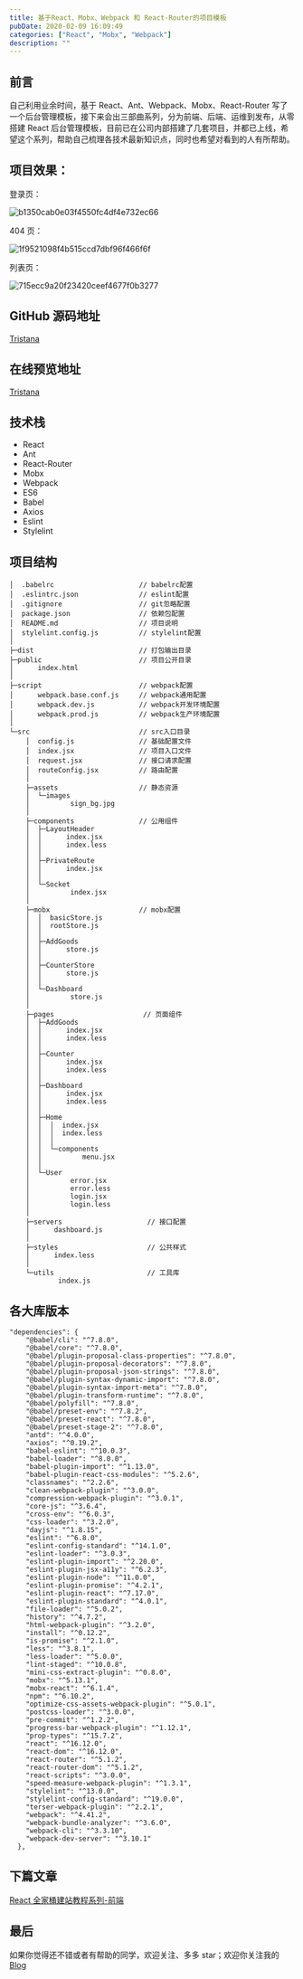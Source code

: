 ```yaml
---
title: 基于React、Mobx、Webpack 和 React-Router的项目模板
pubDate: 2020-02-09 16:09:49
categories: ["React", "Mobx", "Webpack"]
description: ""
---
```


## 前言

自己利用业余时间，基于 React、Ant、Webpack、Mobx、React-Router 写了一个后台管理模板，接下来会出三部曲系列，分为前端、后端、运维到发布，从零搭建 React 后台管理模板，目前已在公司内部搭建了几套项目，并都已上线，希望这个系列，帮助自己梳理各技术最新知识点，同时也希望对看到的人有所帮助。

## 项目效果：

登录页：

![b1350cab0e03f4550fc4df4e732ec66](https://user-images.githubusercontent.com/16217324/76694589-93035300-66af-11ea-9cdc-9f5f816772a8.png)

404 页：

![1f9521098f4b515ccd7dbf96f466f6f](https://user-images.githubusercontent.com/16217324/76694593-a0204200-66af-11ea-8e57-0bb35313f93f.png)

列表页：

![715ecc9a20f23420ceef4677f0b3277](https://user-images.githubusercontent.com/16217324/76694597-ad3d3100-66af-11ea-8a8e-a3ae644bdcee.png)

## GitHub 源码地址

[Tristana](https://github.com/Cherry-Team/tristana)

## 在线预览地址

[Tristana](https://order.downfuture.com)

## 技术栈

- React
- Ant
- React-Router
- Mobx
- Webpack
- ES6
- Babel
- Axios
- Eslint
- Stylelint

## 项目结构

```
│  .babelrc                     // babelrc配置
│  .eslintrc.json               // eslint配置
│  .gitignore                   // git忽略配置
│  package.json                 // 依赖包配置
│  README.md                    // 项目说明
│  stylelint.config.js          // stylelint配置
│
├─dist                          // 打包输出目录
├─public                        // 项目公开目录
│      index.html
│
├─script                        // webpack配置
│      webpack.base.conf.js     // webpack通用配置
│      webpack.dev.js           // webpack开发环境配置
│      webpack.prod.js          // webpack生产环境配置
│
└─src                           // src入口目录
    │  config.js                // 基础配置文件
    │  index.jsx                // 项目入口文件
    │  request.jsx              // 接口请求配置
    │  routeConfig.jsx          // 路由配置
    │
    ├─assets                    // 静态资源
    │  └─images
    │          sign_bg.jpg
    │
    ├─components                // 公用组件
    │  ├─LayoutHeader
    │  │      index.jsx
    │  │      index.less
    │  │
    │  ├─PrivateRoute
    │  │      index.jsx
    │  │
    │  └─Socket
    │          index.jsx
    │
    ├─mobx                      // mobx配置
    │  │  basicStore.js
    │  │  rootStore.js
    │  │
    │  ├─AddGoods
    │  │      store.js
    │  │
    │  ├─CounterStore
    │  │      store.js
    │  │
    │  └─Dashboard
    │          store.js
    │
    ├─pages                      // 页面组件
    │  ├─AddGoods
    │  │      index.jsx
    │  │      index.less
    │  │
    │  ├─Counter
    │  │      index.jsx
    │  │      index.less
    │  │
    │  ├─Dashboard
    │  │      index.jsx
    │  │      index.less
    │  │
    │  ├─Home
    │  │  │  index.jsx
    │  │  │  index.less
    │  │  │
    │  │  └─components
    │  │          menu.jsx
    │  │
    │  └─User
    │          error.jsx
    │          error.less
    │          login.jsx
    │          login.less
    │
    ├─servers                     // 接口配置
    │      dashboard.js
    │
    ├─styles                      // 公共样式
    │      index.less
    │
    └─utils                       // 工具库
            index.js
```

## 各大库版本

```
"dependencies": {
    "@babel/cli": "^7.8.0",
    "@babel/core": "^7.8.0",
    "@babel/plugin-proposal-class-properties": "^7.8.0",
    "@babel/plugin-proposal-decorators": "^7.8.0",
    "@babel/plugin-proposal-json-strings": "^7.8.0",
    "@babel/plugin-syntax-dynamic-import": "^7.8.0",
    "@babel/plugin-syntax-import-meta": "^7.8.0",
    "@babel/plugin-transform-runtime": "^7.8.0",
    "@babel/polyfill": "^7.8.0",
    "@babel/preset-env": "^7.8.2",
    "@babel/preset-react": "^7.8.0",
    "@babel/preset-stage-2": "^7.8.0",
    "antd": "^4.0.0",
    "axios": "^0.19.2",
    "babel-eslint": "^10.0.3",
    "babel-loader": "^8.0.0",
    "babel-plugin-import": "^1.13.0",
    "babel-plugin-react-css-modules": "^5.2.6",
    "classnames": "^2.2.6",
    "clean-webpack-plugin": "^3.0.0",
    "compression-webpack-plugin": "^3.0.1",
    "core-js": "^3.6.4",
    "cross-env": "^6.0.3",
    "css-loader": "^3.2.0",
    "dayjs": "^1.8.15",
    "eslint": "^6.8.0",
    "eslint-config-standard": "^14.1.0",
    "eslint-loader": "^3.0.3",
    "eslint-plugin-import": "^2.20.0",
    "eslint-plugin-jsx-a11y": "^6.2.3",
    "eslint-plugin-node": "^11.0.0",
    "eslint-plugin-promise": "^4.2.1",
    "eslint-plugin-react": "^7.17.0",
    "eslint-plugin-standard": "^4.0.1",
    "file-loader": "^5.0.2",
    "history": "^4.7.2",
    "html-webpack-plugin": "^3.2.0",
    "install": "^0.12.2",
    "is-promise": "^2.1.0",
    "less": "^3.8.1",
    "less-loader": "^5.0.0",
    "lint-staged": "^10.0.8",
    "mini-css-extract-plugin": "^0.8.0",
    "mobx": "^5.13.1",
    "mobx-react": "^6.1.4",
    "npm": "^6.10.2",
    "optimize-css-assets-webpack-plugin": "^5.0.1",
    "postcss-loader": "^3.0.0",
    "pre-commit": "^1.2.2",
    "progress-bar-webpack-plugin": "^1.12.1",
    "prop-types": "^15.7.2",
    "react": "^16.12.0",
    "react-dom": "^16.12.0",
    "react-router": "^5.1.2",
    "react-router-dom": "^5.1.2",
    "react-scripts": "^3.0.0",
    "speed-measure-webpack-plugin": "^1.3.1",
    "stylelint": "^13.0.0",
    "stylelint-config-standard": "^19.0.0",
    "terser-webpack-plugin": "^2.2.1",
    "webpack": "^4.41.2",
    "webpack-bundle-analyzer": "^3.6.0",
    "webpack-cli": "^3.3.10",
    "webpack-dev-server": "^3.10.1"
  },
```

## 下篇文章

[React 全家桶建站教程系列-前端](https://github.com/xuya227939/LiuJiang-Blog/issues/1)

## 最后

如果你觉得还不错或者有帮助的同学，欢迎关注、多多 star；欢迎你关注我的[Blog](https://github.com/xuya227939/LiuJiang-Blog)
